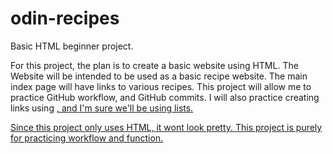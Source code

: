 # odin-recipes
Basic HTML beginner project.

For this project, the plan is to create a basic website using HTML. The Website will be intended to be used as a basic recipe website. The main index page will have links to various recipes. This project will allow me to practice GitHub workflow, and GitHub commits. I will also practice creating links using <a href>, and I'm sure we'll be using lists.

Since this project only uses HTML, it wont look pretty. This project is purely for practicing workflow and function.